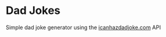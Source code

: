 # Dad Jokes

Simple dad joke generator using the [icanhazdadjoke.com](https://icanhazdadjoke.com/) API
